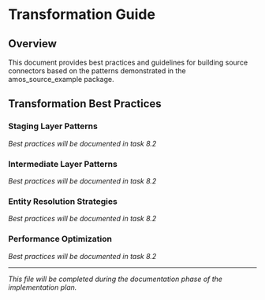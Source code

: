 # Transformation Guide

## Overview

This document provides best practices and guidelines for building source connectors based on the patterns demonstrated in the amos_source_example package.

## Transformation Best Practices

### Staging Layer Patterns
*Best practices will be documented in task 8.2*

### Intermediate Layer Patterns
*Best practices will be documented in task 8.2*

### Entity Resolution Strategies
*Best practices will be documented in task 8.2*

### Performance Optimization
*Best practices will be documented in task 8.2*

---
*This file will be completed during the documentation phase of the implementation plan.*